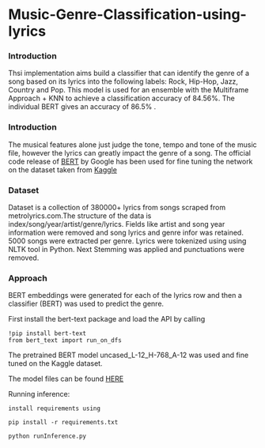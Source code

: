 # Music-Genre-Classification-using-lyrics

### Introduction

Thsi implementation aims build a classifier that can identify the genre of a song based on its lyrics into the following labels: Rock, Hip-Hop, Jazz, Country and Pop. This model is used for an ensemble with the Multiframe Approach + KNN to achieve a classification accuracy of 84.56%.
The individual BERT gives an accuracy of 86.5% .
### Introduction

The musical features alone just judge the tone, tempo and tone of the music file, however the lyrics can greatly impact the genre of a song. The official code release of [BERT](https://github.com/google-research/bert) by Google has been used for fine tuning the network on the dataset taken from [Kaggle](https://github.com/google-research/bert)

### Dataset

Dataset is a collection of 380000+ lyrics from songs scraped from metrolyrics.com.The structure of the data is index/song/year/artist/genre/lyrics. Fields like artist and song year information were removed and song lyrics and genre infor was retained. 5000 songs were extracted per genre. Lyrics were tokenized using using NLTK tool in Python. Next Stemming was applied and punctuations were removed. 


### Approach
BERT embeddings were generated for each of the lyrics row and then a classifier (BERT) was used to predict the genre.

First install the bert-text package and load the API by calling
```
!pip install bert-text
from bert_text import run_on_dfs
```

The pretrained BERT model uncased_L-12_H-768_A-12 was used and fine tuned on the Kaggle dataset.

The model files can be found [HERE](https://drive.google.com/drive/folders/17obdYQ8DHdCVExDJ7KKVbYTToLa5owB3?usp=sharing)

Running inference:

```
install requirements using 
 
pip install -r requirements.txt

python runInference.py
```





